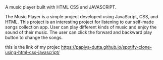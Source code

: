 A music player built with HTML CSS and JAVASCRIPT.

The Music Player is a simple project developed using JavaScript, CSS, and HTML. This project is an interesting project for listening to our self-made songs collection app. User can play different kinds of music and enjoy the sound of their music. The user can click the forward and backward play button to change the songs.

this is the link of my projec https://papiya-dutta.github.io/spotify-clone-using-html-css-javascript/
